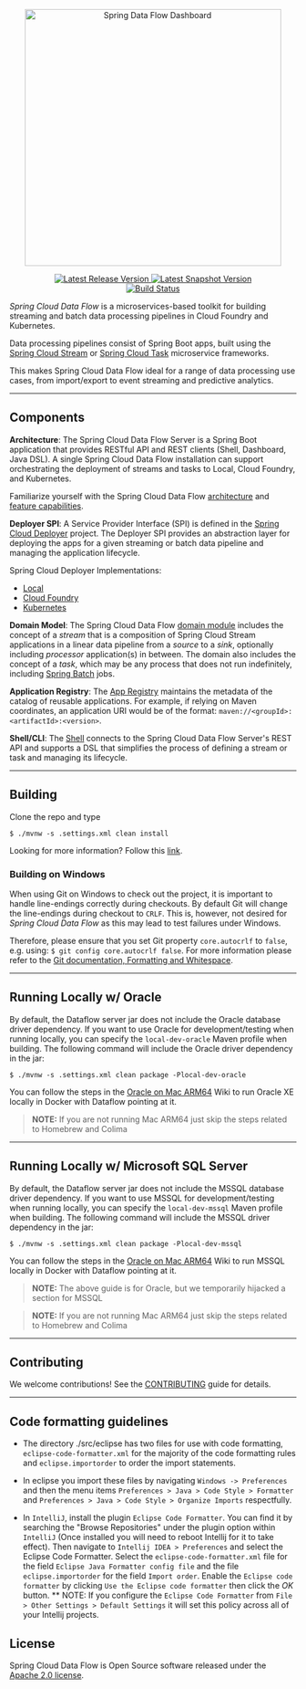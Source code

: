 <p align="center">
  <a href="https://dataflow.spring.io/">
    <img alt="Spring Data Flow Dashboard" title="Spring Data Flow" src="https://i.imgur.com/hpeKaRk.png" width="450" />
  </a>
</p>

<p align="center">
  <a href="https://dataflow.spring.io/getting-started/">
    <img src="https://spring.io/badges/spring-cloud-dataflow/ga.svg"
         alt="Latest Release Version" />
  </a>
  <a href="https://dataflow.spring.io/getting-started/">
    <img src="https://spring.io/badges/spring-cloud-dataflow/snapshot.svg"
         alt="Latest Snapshot Version" />
  </a>
  <br>
  <a href="https://build.spring.io/browse/SCD-BMASTER">
    <img src="https://build.spring.io/plugins/servlet/wittified/build-status/SCD-BMASTER"
         alt="Build Status" />
  </a>
</p>

*Spring Cloud Data Flow* is a microservices-based toolkit for building streaming and batch data processing pipelines in
Cloud Foundry and Kubernetes.

Data processing pipelines consist of Spring Boot apps, built using the [Spring Cloud Stream](https://github.com/spring-cloud/spring-cloud-stream)
or [Spring Cloud Task](https://github.com/spring-cloud/spring-cloud-task) microservice frameworks. 

This makes Spring Cloud Data Flow ideal for a range of data processing use cases, from import/export to event streaming
and predictive analytics.

----

## Components

**Architecture**: The Spring Cloud Data Flow Server is a Spring Boot application that provides RESTful API and REST clients
(Shell, Dashboard, Java DSL).
A single Spring Cloud Data Flow installation can support orchestrating the deployment of streams and tasks to Local,
Cloud Foundry, and Kubernetes.

Familiarize yourself with the Spring Cloud Data Flow [architecture](https://dataflow.spring.io/docs/concepts/architecture/)
and [feature capabilities](https://dataflow.spring.io/features/).

**Deployer SPI**: A Service Provider Interface (SPI) is defined in the [Spring Cloud Deployer](https://github.com/spring-cloud/spring-cloud-deployer)
project. The Deployer SPI provides an abstraction layer for deploying the apps for a given streaming or batch data pipeline
and managing the application lifecycle.

Spring Cloud Deployer Implementations:

* [Local](https://github.com/spring-cloud/spring-cloud-deployer-local)
* [Cloud Foundry](https://github.com/spring-cloud/spring-cloud-deployer-cloudfoundry)
* [Kubernetes](https://github.com/spring-cloud/spring-cloud-deployer-kubernetes)

**Domain Model**: The Spring Cloud Data Flow [domain module](https://github.com/spring-cloud/spring-cloud-dataflow/tree/master/spring-cloud-dataflow-core)
includes the concept of a *stream* that is a composition of Spring Cloud Stream applications in a linear data pipeline
from a *source* to a *sink*, optionally including *processor* application(s) in between. The domain also includes the
concept of a *task*, which may be any process that does not run indefinitely, including [Spring Batch](https://github.com/spring-projects/spring-batch)
jobs.

**Application Registry**: The [App Registry](https://github.com/spring-cloud/spring-cloud-dataflow/tree/master/spring-cloud-dataflow-registry)
maintains the metadata of the catalog of reusable applications.
For example, if relying on Maven coordinates, an application URI would be of the format:
`maven://<groupId>:<artifactId>:<version>`.

**Shell/CLI**: The [Shell](https://github.com/spring-cloud/spring-cloud-dataflow/tree/master/spring-cloud-dataflow-shell)
connects to the Spring Cloud Data Flow Server's REST API and supports a DSL that simplifies the process of defining a
stream or task and managing its lifecycle.

----

## Building

Clone the repo and type 

    $ ./mvnw -s .settings.xml clean install 

Looking for more information? Follow this [link](https://github.com/spring-cloud/spring-cloud-dataflow/blob/master/spring-cloud-dataflow-docs/src/main/asciidoc/appendix-building.adoc).

### Building on Windows

When using Git on Windows to check out the project, it is important to handle line-endings correctly during checkouts.
By default Git will change the line-endings during checkout to `CRLF`. This is, however, not desired for _Spring Cloud Data Flow_
as this may lead to test failures under Windows.

Therefore, please ensure that you set Git property `core.autocrlf` to `false`, e.g. using: `$ git config core.autocrlf false`.
For more information please refer to the [Git documentation, Formatting and Whitespace](https://git-scm.com/book/en/v2/Customizing-Git-Git-Configuration).

----

## Running Locally w/ Oracle 
By default, the Dataflow server jar does not include the Oracle database driver dependency.
If you want to use Oracle for development/testing when running locally, you can specify the `local-dev-oracle` Maven profile when building.
The following command will include the Oracle driver dependency in the jar:
```
$ ./mvnw -s .settings.xml clean package -Plocal-dev-oracle
```
You can follow the steps in the [Oracle on Mac ARM64](https://github.com/spring-cloud/spring-cloud-dataflow/wiki/Oracle-on-Mac-ARM64#run-container-in-docker) Wiki to run Oracle XE locally in Docker with Dataflow pointing at it.

> **NOTE:** If you are not running Mac ARM64 just skip the steps related to Homebrew and Colima 

----

## Running Locally w/ Microsoft SQL Server
By default, the Dataflow server jar does not include the MSSQL database driver dependency.
If you want to use MSSQL for development/testing when running locally, you can specify the `local-dev-mssql` Maven profile when building.
The following command will include the MSSQL driver dependency in the jar:
```
$ ./mvnw -s .settings.xml clean package -Plocal-dev-mssql
```
You can follow the steps in the [Oracle on Mac ARM64](https://github.com/spring-cloud/spring-cloud-dataflow/wiki/Oracle-on-Mac-ARM64/_edit#run-mssql-container-in-docker) Wiki to run MSSQL locally in Docker with Dataflow pointing at it.

> **NOTE:** The above guide is for Oracle, but we temporarily hijacked a section for MSSQL 

> **NOTE:** If you are not running Mac ARM64 just skip the steps related to Homebrew and Colima

----

## Contributing

We welcome contributions! See the [CONTRIBUTING](./CONTRIBUTING.adoc) guide for details.

----

## Code formatting guidelines

* The directory ./src/eclipse has two files for use with code formatting, `eclipse-code-formatter.xml` for the majority of the code formatting rules and `eclipse.importorder` to order the import statements.

* In eclipse you import these files by navigating `Windows -> Preferences` and then the menu items `Preferences > Java > Code Style > Formatter` and `Preferences > Java > Code Style > Organize Imports` respectfully.

* In `IntelliJ`, install the plugin `Eclipse Code Formatter`.  You can find it by searching the "Browse Repositories" under the plugin option within `IntelliJ` (Once installed you will need to reboot Intellij for it to take effect).
Then navigate to `Intellij IDEA > Preferences` and select the Eclipse Code Formatter.  Select the `eclipse-code-formatter.xml` file for the field `Eclipse Java Formatter config file` and the file `eclipse.importorder` for the field `Import order`.
Enable the `Eclipse code formatter` by clicking `Use the Eclipse code formatter` then click the *OK* button.
** NOTE: If you configure the `Eclipse Code Formatter` from `File > Other Settings > Default Settings` it will set this policy across all of your Intellij projects.

## License

Spring Cloud Data Flow is Open Source software released under the [Apache 2.0 license](https://www.apache.org/licenses/LICENSE-2.0.html).
